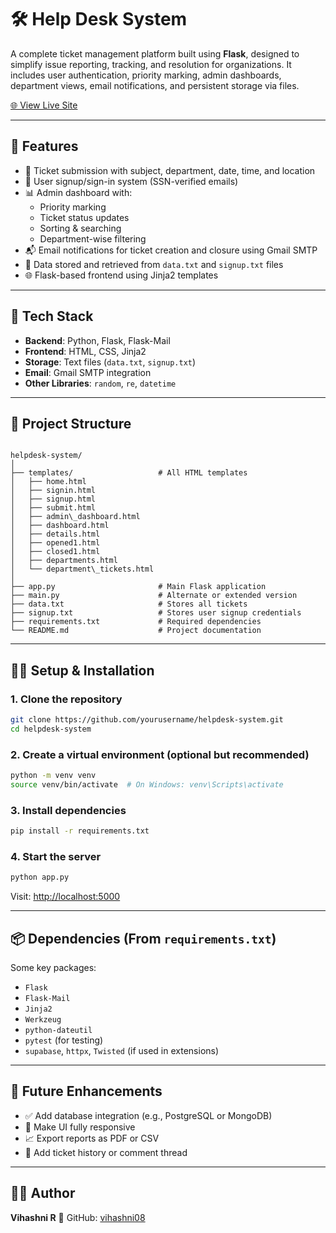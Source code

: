 # 🛠 Help Desk System

A complete ticket management platform built using **Flask**, designed to simplify issue reporting, tracking, and resolution for organizations. It includes user authentication, priority marking, admin dashboards, department views, email notifications, and persistent storage via files.

[🌐 View Live Site](https://hdesk.onrender.com)

---

## 🚀 Features

- 📝 Ticket submission with subject, department, date, time, and location  
- 🔐 User signup/sign-in system (SSN-verified emails)  
- 📊 Admin dashboard with:
  - Priority marking  
  - Ticket status updates  
  - Sorting & searching  
  - Department-wise filtering  
- 📬 Email notifications for ticket creation and closure using Gmail SMTP  
- 📂 Data stored and retrieved from `data.txt` and `signup.txt` files  
- 🌐 Flask-based frontend using Jinja2 templates  

---

## 🧰 Tech Stack

- **Backend**: Python, Flask, Flask-Mail  
- **Frontend**: HTML, CSS, Jinja2  
- **Storage**: Text files (`data.txt`, `signup.txt`)  
- **Email**: Gmail SMTP integration  
- **Other Libraries**: `random`, `re`, `datetime`  

---

## 📁 Project Structure

```

helpdesk-system/
│
├── templates/                   # All HTML templates
│   ├── home.html
│   ├── signin.html
│   ├── signup.html
│   ├── submit.html
│   ├── admin\_dashboard.html
│   ├── dashboard.html
│   ├── details.html
│   ├── opened1.html
│   ├── closed1.html
│   ├── departments.html
│   └── department\_tickets.html
│
├── app.py                       # Main Flask application
├── main.py                      # Alternate or extended version
├── data.txt                     # Stores all tickets
├── signup.txt                   # Stores user signup credentials
├── requirements.txt             # Required dependencies
└── README.md                    # Project documentation

````

---

## 🧑‍💻 Setup & Installation

### 1. Clone the repository

```bash
git clone https://github.com/yourusername/helpdesk-system.git
cd helpdesk-system
````

### 2. Create a virtual environment (optional but recommended)

```bash
python -m venv venv
source venv/bin/activate  # On Windows: venv\Scripts\activate
```

### 3. Install dependencies

```bash
pip install -r requirements.txt
```

### 4. Start the server

```bash
python app.py
```

Visit: [http://localhost:5000](http://localhost:5000)

---

## 📦 Dependencies (From `requirements.txt`)

Some key packages:

* `Flask`
* `Flask-Mail`
* `Jinja2`
* `Werkzeug`
* `python-dateutil`
* `pytest` (for testing)
* `supabase`, `httpx`, `Twisted` (if used in extensions)

---

## 🌟 Future Enhancements

* ✅ Add database integration (e.g., PostgreSQL or MongoDB)
* 📱 Make UI fully responsive
* 📈 Export reports as PDF or CSV
* 🧾 Add ticket history or comment thread

---

## 👨‍💻 Author

**Vihashni R**
🔗 GitHub: [vihashni08](https://github.com/vihashni08)

```

